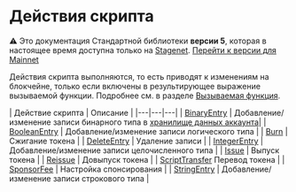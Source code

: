 # Действия скрипта

:warning: Это документация Стандартной библиотеки **версии 5**, которая в настоящее время доступна только на [Stagenet](/ru/blockchain/blockchain-network/). [Перейти к версии для Mainnet](/ru/ride/structures/script-actions/)

Действия скрипта выполняются, то есть приводят к изменениям на блокчейне, только если включены в результирующее выражение вызываемой функции. Подробнее см. в разделе [Вызываемая функция](/ru/ride/v5/functions/callable-function).

| Действие скрипта | Описание |
|---|---|---|
| [BinaryEntry](/ru/ride/v5/structures/script-actions/binary-entry) | Добавление/изменение записи бинарного типа в [хранилище данных аккаунта](/ru/blockchain/account/account-data-storage)|
| [BooleanEntry](/ru/ride/v5/structures/script-actions/boolean-entry) | Добавление/изменение записи логического типа |
| [Burn](/ru/ride/v5/structures/script-actions/burn) | Сжигание токена |
| [DeleteEntry](/ru/ride/v5/structures/script-actions/delete-entry) | Удаление записи |
| [IntegerEntry](/ru/ride/v5/structures/script-actions/int-entry) | Добавление/изменение записи целочисленного типа |
| [Issue](/ru/ride/v5/structures/script-actions/issue) | Выпуск токена |
| [Reissue](/ru/ride/v5/structures/script-actions/reissue) | Довыпуск токена |
| [ScriptTransfer](/ru/ride/v5/structures/script-actions/script-transfer)  Перевод токена |
| [SponsorFee](/ru/ride/v5/structures/script-actions/sponsor-fee) | Настройка спонсирования |
| [StringEntry](/ru/ride/v5/structures/script-actions/string-entry) | Добавление/изменение записи строкового типа |
